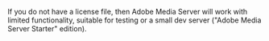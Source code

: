 If you do not have a license file, then Adobe Media Server will
work with limited functionality, suitable for testing or a small dev
server ("Adobe Media Server Starter" edition).